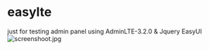 # easylte
just for testing
admin panel using AdminLTE-3.2.0 & Jquery EasyUI
 ![screenshoot.jpg](https://github.com/azilin/easylte/blob/5e67c18ef16b62c416db200015b4a598c17fe42c/screenshoot.jpg)
